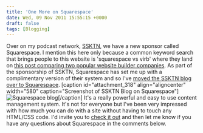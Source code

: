 ```yaml
---
title: 'One More on Squarespace'
date: Wed, 09 Nov 2011 15:55:15 +0000
draft: false
tags: [Blogging]
---
```


Over on my podcast network, [SSKTN](http://ssktn.com), we have a new sponsor called Squarespace. I mention this here only because a common keyword search that brings people to this website is 'squarespace vs virb' where they land on [this post comparing two popular website builder companies](/2010/08/build-your-own-website-virb-and-squarespace/). As part of the sponsorship of SSKTN, Squarespace has set me up with a complimentary version of their system and so I've [moved the SSKTN blog over to Squarespace](http://ssktn.squarespace.com/). \[caption id="attachment\_318" align="aligncenter" width="580" caption="Screenshot of SSKTN Blog on Squarespace"\]![Squarespace blog](http://www.lemonproductions.ca/wp45/wp-content/uploads/2011/11/Screen-Shot-2011-11-09-at-9.52.32-AM-580x374.png "Squarespace blog")\[/caption\] It's a really powerful and easy to use content management system. It's not for everyone but I've been very impressed with how much you can do with a site without having to touch any HTML/CSS code. I'd invite you to [check it out](http://ssktn.squarespace.com/) and then let me know if you have any questions about Squarespace in the comments below.
